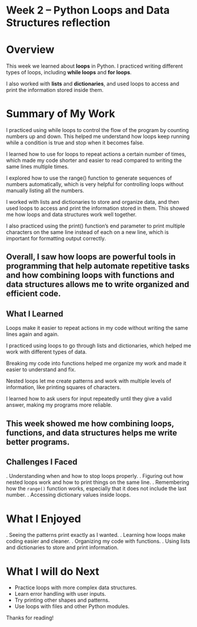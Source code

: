 # Week 2 – Python Loops and Data Structures  reflection

# Overview

This week we learned about **loops** in Python. I practiced writing different types of loops, including **while loops** and **for loops**.

I also worked with **lists** and **dictionaries**, and used loops to access and print the information stored inside them.

# Summary of My Work

I practiced using while loops to control the flow of the program by counting numbers up and down. This helped me understand how loops keep running while a condition is true and stop when it becomes false.

I learned how to use for loops to repeat actions a certain number of times, which made my code shorter and easier to read compared to writing the same lines multiple times.

I explored how to use the range() function to generate sequences of numbers automatically, which is very helpful for controlling loops without manually listing all the numbers.

I worked with lists and dictionaries to store and organize data, and then used loops to access and print the information stored in them. This showed me how loops and data structures work well together.

I also practiced using the print() function’s end parameter to print multiple characters on the same line instead of each on a new line, which is important for formatting output correctly.

Overall, I saw how loops are powerful tools in programming that help automate repetitive tasks and how combining loops with functions and data structures allows me to write organized and efficient code.
---

## What I Learned

Loops make it easier to repeat actions in my code without writing the same lines again and again.

I practiced using loops to go through lists and dictionaries, which helped me work with different types of data.

Breaking my code into functions helped me organize my work and made it easier to understand and fix.

Nested loops let me create patterns and work with multiple levels of information, like printing squares of characters.

I learned how to ask users for input repeatedly until they give a valid answer, making my programs more reliable.

This week showed me how combining loops, functions, and data structures helps me write better programs.
---

## Challenges I Faced

. Understanding when and how to stop loops properly.
. Figuring out how nested loops work and how to print things on the same line.
. Remembering how the `range()` function works, especially that it does not include the last number.
. Accessing dictionary values inside loops.


# What I Enjoyed

. Seeing the patterns print exactly as I wanted.
. Learning how loops make coding easier and cleaner.
. Organizing my code with functions.
. Using lists and dictionaries to store and print information.


# What I will do Next

- Practice loops with more complex data structures.
- Learn error handling with user inputs.
- Try printing other shapes and patterns.
- Use loops with files and other Python modules.


Thanks for reading!
